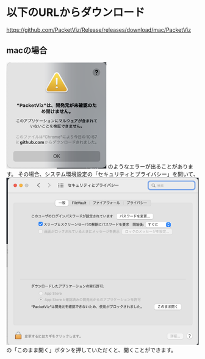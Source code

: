 # 以下のURLからダウンロード
https://github.com/PacketViz/Release/releases/download/mac/PacketViz

## macの場合
![cannot_open](./mac_cannot_open.png)
のようなエラーが出ることがあります。
その場合、システム環境設定の「セキュリティとプライバシー」を開いて、
![setting](mac_security_setting.png)の「このまま開く」ボタンを押していただくと、開くことができます。
